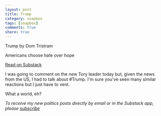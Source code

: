 ```yaml
---
layout: post
title: Trump
category: soapbox
tags: [soapbox]
comments: true
share: true
---
```


<div class="substack-post-embed"><p lang="en">Trump by Dom Tristram</p><p>Americans choose hate over hope</p><a data-post-link href="https://domtristram.substack.com/p/trump">Read on Substack</a></div><script async src="https://substack.com/embedjs/embed.js" charset="utf-8"></script>

I was going to comment on the new Tory leader today but, given the news from the US, I
had to talk about #Trump. I'm sure you've seen many similar reactions but I just have to
vent.

What a world, eh?


<em>To receive my new politics posts directly by email or in the Substack app,
please <a href="https://domtristram.substack.com/">subscribe</a></em>